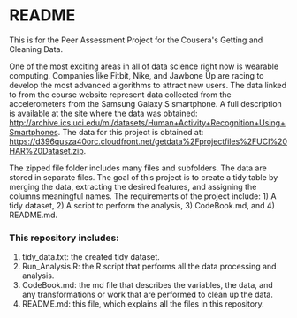 README
===========

This is for the Peer Assessment Project for the Cousera's Getting and Cleaning Data. 

One of the most exciting areas in all of data science right now is wearable computing. Companies like Fitbit, Nike, and Jawbone Up are racing to develop the most advanced algorithms to attract new users. The data linked to from the course website represent data collected from the accelerometers from the Samsung Galaxy S smartphone. A full description is available at the site where the data was obtained: http://archive.ics.uci.edu/ml/datasets/Human+Activity+Recognition+Using+Smartphones. The data for this project is obtained at: https://d396qusza40orc.cloudfront.net/getdata%2Fprojectfiles%2FUCI%20HAR%20Dataset.zip.

The zipped file folder includes many files and subfolders. The data are stored in separate files. The goal of this project is to create a tidy table by merging the data, extracting the desired features, and assigning the columns meaningful names. The requirements of the project include: 1) A tidy dataset, 2) A script to perform the analysis, 3) CodeBook.md, and 4) README.md. 

### This repository includes:  
1) tidy_data.txt: the created tidy dataset.  
2) Run_Analysis.R: the R script that performs all the data processing and analysis.   
3) CodeBook.md: the md file that describes the variables, the data, and any transformations or work that are performed to clean up the data.  
4) README.md: this file, which explains all the files in this repository.



